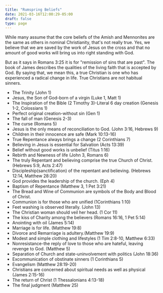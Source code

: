 ```yaml
---
title: "Rumspring Beliefs"
date: 2021-03-16T12:00:29-05:00
draft: false
type: page
---
```


While many assume that the core beliefs of the Amish and Mennonites are the same as others in nominal Christianity, that's not really true. Yes, we believe that we are saved by the work of Jesus on the cross and that no amount of good works will bring us into right standing with God.

But as it says in Romans 3:25 it is for "remission of sins that are past". The book of James describes the qualities of the living faith that is accepted by God. By saying that, we mean this, a true Christian is one who has experienced a radical change in life. True Christians are not habitual sinners.

- The Trinity (John 1)
- Jesus, the Son of God-born of a virgin (Luke 1, Matt 1)
- The Inspiration of the Bible (2 Timothy 3)-Literal 6 day creation (Genesis 1-2, Colossians 1)
- Perfect original creation-without sin (Gen 1)
- The fall of man (Genesis 2-3)
- The curse (Romans 5)
- Jesus is the only means of reconciliation to God. (John 3:16, Hebrews 9)
- Children in their innocence are safe (Mark 10:13-16)
- True Repentance always brings a change (2 Corinthians 7)
- Believing in Jesus is essential for Salvation (Acts 13:39)
- Belief without good works is unbelief (Titus 1:16)
- Rebirth and Newness of life (John 3, Romans 6)
- The truly Repentant and believing comprise the true Church of Christ. (Hebrews 5:9, Acts 2:47)
- Discipleship(sanctification) of the repentant and believing. (Hebrews 12:14, Matthew 28:20)
- God provides the leadership of the church. (Eph 4)
- Baptism of Repentance (Matthew 3, 1 Pet 3:21)
- The Bread and Wine of Communion are symbols of the Body and Blood of Christ.
- Communion is for those who are unified (1Corinthians 1:10)
- Feet washing is observed literally. (John 13)
- The Christian woman should veil her head. (1 Cor 11)
- The kiss of Charity among the believers (Romans 16:16, 1 Pet 5:14)
- Anointing with oil (James 5:14)
- Marriage is for life. (Matthew 19:8)
- Divorce and Remarriage is adultery.(Matthew 19:9)
- Modest and simple clothing and lifestyles (1 Tim 2:8-10, Matthew 6:33)
- Nonresistance-the reply of love to those who are hateful, leaving revenge to God. (Matthew 5)
- Separation of Church and state-uninvolvement with politics (John 18:36)
- Excommunication of obstinate sinners (1 Corinthians 5)
- Evangelism (Matthew 28:19-20)
- Christians are concerned about spiritual needs as well as physical (James 2:15-16)
- The return of Christ (1 Thessalonians 4:13-18)
- The final judgment (Matthew 25)